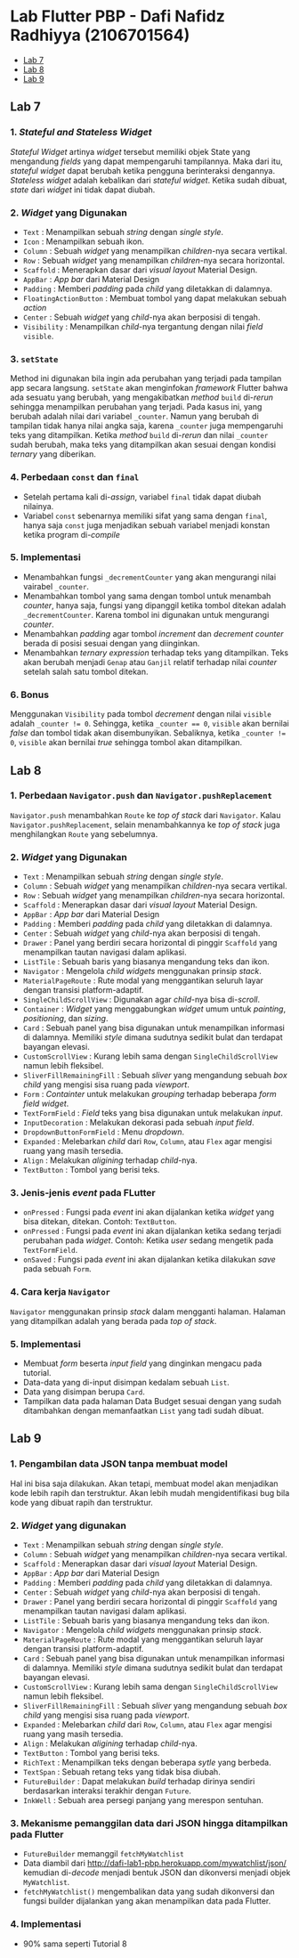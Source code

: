 # **Lab Flutter PBP - Dafi Nafidz Radhiyya (2106701564)**

* [Lab 7](https://github.com/ivanoxx/pbp-flutter-lab#lab-7)
* [Lab 8](https://github.com/ivanoxx/pbp-flutter-lab#lab-8)
* [Lab 9](https://github.com/ivanoxx/pbp-flutter-lab#lab-9)

## **Lab 7**

### 1. *Stateful and Stateless Widget*
*Stateful Widget* artinya *widget* tersebut memiliki objek State yang mengandung *fields* yang dapat mempengaruhi tampilannya. Maka dari itu, *stateful widget* dapat berubah ketika pengguna berinteraksi dengannya. 
*Stateless widget* adalah kebalikan dari *stateful widget*. Ketika sudah dibuat, *state* dari *widget* ini tidak dapat diubah.

### 2. *Widget* yang Digunakan
* `Text` : Menampilkan sebuah *string* dengan *single style*.
* `Icon` : Menampilkan sebuah ikon.
* `Column` : Sebuah *widget* yang menampilkan *children*-nya secara vertikal.
* `Row` : Sebuah *widget* yang menampilkan *children*-nya secara horizontal.
* `Scaffold` : Menerapkan dasar dari *visual layout* Material Design.
* `AppBar` : *App bar* dari Material Design
* `Padding` : Memberi *padding* pada *child* yang diletakkan di dalamnya.
* `FloatingActionButton` : Membuat tombol yang dapat melakukan sebuah *action*
* `Center` : Sebuah *widget* yang *child*-nya akan berposisi di tengah.
* `Visibility` : Menampilkan *child*-nya tergantung dengan nilai *field* `visible`.

### 3. `setState`
Method ini digunakan bila ingin ada perubahan yang terjadi pada tampilan app secara langsung. `setState` akan menginfokan *framework* Flutter bahwa ada sesuatu yang berubah, yang mengakibatkan *method* `build` di-*rerun* sehingga menampilkan perubahan yang terjadi. Pada kasus ini, yang berubah adalah nilai dari variabel `_counter`. Namun yang berubah di tampilan tidak hanya nilai angka saja, karena `_counter` juga mempengaruhi teks yang ditampilkan. Ketika *method* `build` di-*rerun* dan nilai `_counter` sudah berubah, maka teks yang ditampilkan akan sesuai dengan kondisi *ternary* yang diberikan.

### 4. Perbedaan `const` dan `final`
* Setelah pertama kali di-*assign*, variabel `final` tidak dapat diubah nilainya.
* Variabel `const` sebenarnya memiliki sifat yang sama dengan `final`, hanya saja `const` juga menjadikan sebuah variabel menjadi konstan ketika program di-*compile*

### 5. Implementasi
* Menambahkan fungsi `_decrementCounter` yang akan mengurangi nilai vairabel `_counter`.
* Menambahkan tombol yang sama dengan tombol untuk menambah *counter*, hanya saja, fungsi yang dipanggil ketika tombol ditekan adalah `_decrementCounter`. Karena tombol ini digunakan untuk mengurangi *counter*.
* Menambahkan *padding* agar tombol *increment* dan *decrement counter* berada di posisi sesuai dengan yang diinginkan.
* Menambahkan *ternary expression* terhadap teks yang ditampilkan. Teks akan berubah menjadi `Genap` atau `Ganjil` relatif terhadap nilai *counter* setelah salah satu tombol ditekan. 

### 6. Bonus
Menggunakan `Visibility` pada tombol *decrement* dengan nilai `visible` adalah `_counter != 0`. Sehingga, ketika `_counter == 0`, `visible` akan bernilai *false* dan tombol tidak akan disembunyikan. Sebaliknya, ketika `_counter != 0`, `visible` akan bernilai *true* sehingga tombol akan ditampilkan.

## **Lab 8**

### 1. Perbedaan `Navigator.push` dan `Navigator.pushReplacement`
`Navigator.push` menambahkan `Route` ke *top of stack* dari `Navigator`. Kalau `Navigator.pushReplacement`, selain menambahkannya ke *top of stack* juga menghilangkan `Route` yang sebelumnya.

### 2. *Widget* yang Digunakan
* `Text` : Menampilkan sebuah *string* dengan *single style*.
* `Column` : Sebuah *widget* yang menampilkan *children*-nya secara vertikal.
* `Row` : Sebuah *widget* yang menampilkan *children*-nya secara horizontal.
* `Scaffold` : Menerapkan dasar dari *visual layout* Material Design.
* `AppBar` : *App bar* dari Material Design
* `Padding` : Memberi *padding* pada *child* yang diletakkan di dalamnya.
* `Center` : Sebuah *widget* yang *child*-nya akan berposisi di tengah.
* `Drawer` : Panel yang berdiri secara horizontal di pinggir `Scaffold` yang menampilkan tautan navigasi dalam aplikasi.
*  `ListTile` : Sebuah baris yang biasanya mengandung teks dan ikon.
* `Navigator` : Mengelola *child widgets* menggunakan prinsip *stack*.
* `MaterialPageRoute` : Rute modal yang menggantikan seluruh layar dengan transisi platform-adaptif.
* `SingleChildScrollView` : Digunakan agar *child*-nya bisa di-*scroll*.
* `Container` : *Widget* yang menggabungkan *widget* umum untuk *painting*, *positioning*, dan *sizing*.
* `Card` : Sebuah panel yang bisa digunakan untuk menampilkan informasi di dalamnya. Memiliki *style* dimana sudutnya sedikit bulat dan terdapat bayangan elevasi.
* `CustomScrollView` : Kurang lebih sama dengan `SingleChildScrollView` namun lebih fleksibel.
* `SliverFillRemainingFill` : Sebuah *sliver* yang mengandung sebuah *box child* yang mengisi sisa ruang pada *viewport*.
* `Form` : *Containter* untuk melakukan *grouping* terhadap beberapa *form field widget*.
* `TextFormField` : *Field* teks yang bisa digunakan untuk melakukan *input*.
* `InputDecoration` : Melakukan dekorasi pada sebuah *input field*.
* `DropdownButtonFormField` : Menu *dropdown*.
* `Expanded` : Melebarkan *child* dari `Row`, `Column`, atau `Flex` agar mengisi ruang yang masih tersedia.
* `Align` : Melakukan *aligining* terhadap *child*-nya.
* `TextButton` : Tombol yang berisi teks.

### 3. Jenis-jenis *event* pada FLutter
* `onPressed` : Fungsi pada *event* ini akan dijalankan ketika *widget* yang bisa ditekan, ditekan. Contoh: `TextButton`.
* `onPressed` : Fungsi pada *event* ini akan dijalankan ketika sedang terjadi perubahan pada *widget*. Contoh: Ketika *user* sedang mengetik pada `TextFormField`.
* `onSaved` : Fungsi pada *event* ini akan dijalankan ketika dilakukan *save* pada sebuah `Form`.

### 4. Cara kerja `Navigator`
`Navigator` menggunakan prinsip *stack* dalam mengganti halaman. Halaman yang ditampilkan adalah yang berada pada *top of stack*.

### 5. Implementasi
* Membuat *form* beserta *input field* yang dinginkan mengacu pada tutorial.
* Data-data yang di-input disimpan kedalam sebuah `List`.
* Data yang disimpan berupa `Card`.
* Tampilkan data pada halaman Data Budget sesuai dengan yang sudah ditambahkan dengan memanfaatkan `List` yang tadi sudah dibuat.

## **Lab 9**

### 1. Pengambilan data JSON tanpa membuat model
Hal ini bisa saja dilakukan. Akan tetapi, membuat model akan menjadikan kode lebih rapih dan terstruktur. Akan lebih mudah mengidentifikasi bug bila kode yang dibuat rapih dan terstruktur.

### 2. *Widget* yang digunakan
* `Text` : Menampilkan sebuah *string* dengan *single style*.
* `Column` : Sebuah *widget* yang menampilkan *children*-nya secara vertikal.
* `Scaffold` : Menerapkan dasar dari *visual layout* Material Design.
* `AppBar` : *App bar* dari Material Design
* `Padding` : Memberi *padding* pada *child* yang diletakkan di dalamnya.
* `Center` : Sebuah *widget* yang *child*-nya akan berposisi di tengah.
* `Drawer` : Panel yang berdiri secara horizontal di pinggir `Scaffold` yang menampilkan tautan navigasi dalam aplikasi.
* `ListTile` : Sebuah baris yang biasanya mengandung teks dan ikon.
* `Navigator` : Mengelola *child widgets* menggunakan prinsip *stack*.
* `MaterialPageRoute` : Rute modal yang menggantikan seluruh layar dengan transisi platform-adaptif.
* `Card` : Sebuah panel yang bisa digunakan untuk menampilkan informasi di dalamnya. Memiliki *style* dimana sudutnya sedikit bulat dan terdapat bayangan elevasi.
* `CustomScrollView` : Kurang lebih sama dengan `SingleChildScrollView` namun lebih fleksibel.
* `SliverFillRemainingFill` : Sebuah *sliver* yang mengandung sebuah *box child* yang mengisi sisa ruang pada *viewport*.
* `Expanded` : Melebarkan *child* dari `Row`, `Column`, atau `Flex` agar mengisi ruang yang masih tersedia.
* `Align` : Melakukan *aligining* terhadap *child*-nya.
* `TextButton` : Tombol yang berisi teks.
* `RichText` : Menampilkan teks dengan beberapa *sytle* yang berbeda.
* `TextSpan` : Sebuah retang teks yang tidak bisa diubah.
* `FutureBuilder` : Dapat melakukan *build* terhadap dirinya sendiri berdasarkan interaksi terakhir dengan `Future`.
* `InkWell` : Sebuah area persegi panjang yang merespon sentuhan.

### 3. Mekanisme pemanggilan data dari JSON hingga ditampilkan pada Flutter
* `FutureBuilder` memanggil `fetchMyWatchlist`
* Data diambil dari http://dafi-lab1-pbp.herokuapp.com/mywatchlist/json/ kemudian di-*decode* menjadi bentuk JSON dan dikonversi menjadi objek `MyWatchlist`.
* `fetchMyWatchlist()` mengembalikan data yang sudah dikonversi dan fungsi builder dijalankan yang akan menampilkan data pada Flutter.

### 4. Implementasi
* 90% sama seperti Tutorial 8
